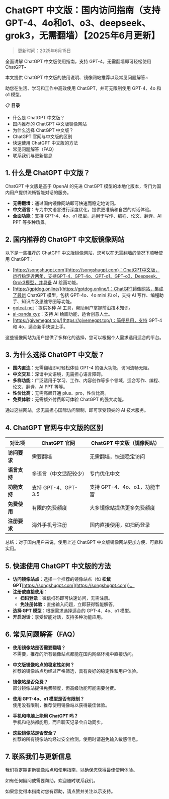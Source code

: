# ChatGPT 中文版：国内访问指南（支持 GPT-4、4o和o1、o3、deepseek、grok3，无需翻墙）【2025年6月更新】

> 更新时间：2025年6月15日

全面讲解 ChatGPT 中文版使用指南，支持 GPT-4，无需翻墙即可轻松使用 ChatGPT~

本文提供 ChatGPT 中文版的使用说明、镜像网站推荐以及常见问题解答~

助您在生活、学习和工作中高效使用 ChatGPT，并可无限制使用 GPT-4、4o 和 o1 模型。

📋 **目录**
- 什么是 ChatGPT 中文版？
- 国内推荐的 ChatGPT 中文版镜像网站
- 为什么选择 ChatGPT 中文版？
- ChatGPT 官网与中文版的区别
- 快速使用 ChatGPT 中文版的方法
- 常见问题解答（FAQ）
- 联系我们与更新信息

## 1. 什么是 ChatGPT 中文版？

ChatGPT 中文版是基于 OpenAI 的先进 ChatGPT 模型的本地化版本，专门为国内用户提供流畅智能对话的服务。

- **无需翻墙**：通过国内镜像网站即可快速而稳定地访问。
- **中文语言**：专为中文语言进行深度优化，提供更准确和自然的对话体验。
- **全面功能**：支持 GPT-4、4o、o1 模型，适用于写作、编程、论文、翻译、AI PPT 等多种场景。

## 2. 国内推荐的 ChatGPT 中文版镜像网站

以下是一些推荐的 ChatGPT 中文版镜像网站，您可以在无需翻墙的情况下顺畅使用 ChatGPT：

- [https://songshugpt.com](https://songshugpt.com)：ChatGPT中文版，运行稳定近两年，支持GPT-4、GPT-4o、GPT-o1、GPT-o3、Deepseek、Grok3模型，并具备 AI 绘画功能。
- [https://gptdog.online/](https://gptdog.online/)：ChatGPT镜像网站，集成了最新 ChatGPT 模型，包括 GPT-4o、4o mini 和 o1，支持 AI 写作、编程助手、知识库及思维导图等功能。
- [gptcat.net](gptcat.net)：提供多种 AI 工具，帮助用户掌握前沿技术知识。
- [ai-panda.xyz](ai-panda.xyz)：支持 AI 绘画功能，适合创意人士。
- [https://givemegpt.top/](https://givemegpt.top/)：简便易用，支持 GPT-4 和 4o，适合新手快速上手。

这些镜像网站为用户提供了多样化的选择，您可以根据个人需求选用适合的平台。

## 3. 为什么选择 ChatGPT 中文版？

- **国内直连**：无需翻墙即可轻松体验 GPT-4 的强大功能，访问流畅无阻。
- **中文交互**：深谙中文语境，无需担心语言障碍。
- **多样功能**：广泛适用于学习、工作、内容创作等多个领域，适合写作、编程、论文、翻译、AI PPT 等等。
- **性价比高**：无需高额开通 plus、pro，性价比高。
- **免费体验**：无需额外付费即可体验 ChatGPT 的强大功能。

通过这些网站，您无需担心国际访问限制，即可享受顶尖的 AI 技术服务。

## 4. ChatGPT 官网与中文版的区别

| 对比项       | ChatGPT 官网         | ChatGPT 中文版（镜像网站）          |
|--------------|----------------------|-----------------------------------|
| **访问要求**  | 需要翻墙              | 无需翻墙，快速稳定访问               |
| **语言支持**  | 多语言（中文适配较少） | 专门优化中文                        |
| **功能支持**  | 支持 GPT-4、GPT-3.5   | 支持 GPT-4、4o、o1，功能丰富         |
| **免费使用**  | 有限的免费额度         | 大多镜像站提供更多免费额度           |
| **注册要求**  | 海外手机号注册         | 国内直接使用，如扫码登录             |

总结：对于国内用户来说，使用上述 ChatGPT 中文版镜像网站更加方便、可靠和实用。

## 5. 快速使用 ChatGPT 中文版的方法

- **访问镜像站点**：选择一个推荐的镜像站点（如 **松鼠GPT**[https://songshugpt.com](https://songshugpt.com)）。
- **注册或直接使用**：
  - **扫码登录**：微信扫码即可快速访问，无需注册。
  - **免注册体验**：直接输入问题，立即获得智能解答。
- **选择 GPT 模型**：根据需求选择适合的 GPT-4、4o、o1 模型。
- **开启对话**：享受智能对话，支持多种功能应用。

## 6. 常见问题解答（FAQ）

- **使用镜像站是否需要翻墙？**  
  不需要，推荐的所有镜像站点都能在国内网络环境中直接访问。

- **中文版镜像站点的稳定性如何？**  
  推荐的镜像站点均经过严格筛选，具有良好的稳定性和用户体验。

- **镜像站是否免费？**  
  部分镜像站提供免费额度，但高级功能可能需要付费。

- **使用 GPT-4o、o1 模型是否有限制？**  
  使用没有限制，推荐使用镜像站以获得最佳体验。

- **手机和电脑上能用 ChatGPT 吗？**  
  手机和电脑都能用，而且聊天记录会自动同步。

- **这些镜像站是否安全？**  
  推荐的所有镜像站均经过安全检测，使用时请避免输入敏感信息。

## 7. 联系我们与更新信息

我们将定期更新镜像站点和使用指南，以确保您获得最佳使用体验。

如有任何疑问或需要帮助，欢迎随时联系我们。

如果您觉得本指南对您有帮助，请点赞并关注以示支持。
```

